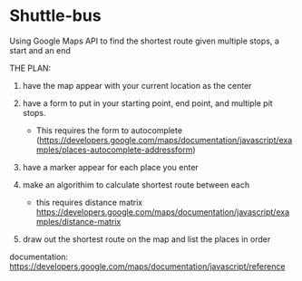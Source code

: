 # Shuttle-bus
Using Google Maps API to find the shortest route given multiple stops, a start and an end

THE PLAN:
1. have the map appear with your current location as the center

2. have a form to put in your starting point, end point, and multiple pit stops.    
      - This requires the form to autocomplete (https://developers.google.com/maps/documentation/javascript/examples/places-autocomplete-addressform)

3. have a marker appear for each place you enter

4. make an algorithim to calculate shortest route between each
      - this requires distance matrix https://developers.google.com/maps/documentation/javascript/examples/distance-matrix

5. draw out the shortest route on the map and list the places in order


documentation: https://developers.google.com/maps/documentation/javascript/reference
